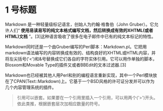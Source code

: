 # 1 号标题

Markdown 是一种轻量级标记语言，创始人为约翰·格鲁伯（John Gruber）。它允许人们“ **使用易读易写的纯文本格式编写文档，然后转换成有效的XHTML(或者HTML)文档** ”。[3]这种语言吸收了很多在电子邮件中已有的纯文本标记的特性。

Markdown同时还是一个由Gruber编写的Perl脚本：Markdown.pl。它把用markdown语法编写的内容转换成有效的、结构良好的XHTML或HTML内容，并将左尖括号('<')和&号替换成它们各自的字符实体引用。它可以用作单独的脚本，Blosxom和Movable Type的插件又或者BBEdit的文本过滤器.[3]

Markdown也已经被其他人用Perl和别的编程语言重新实现，其中一个Perl模块放在了CPAN(Text::Markdown)上。它基于一个BSD风格的许可证分发并可以作为几个内容管理系统的插件。

> 引用可以嵌套。如果要在一个引用里插入一个引用，可以用两个('>')开头。依此类推，根据嵌套层次加相应数量的符号。
